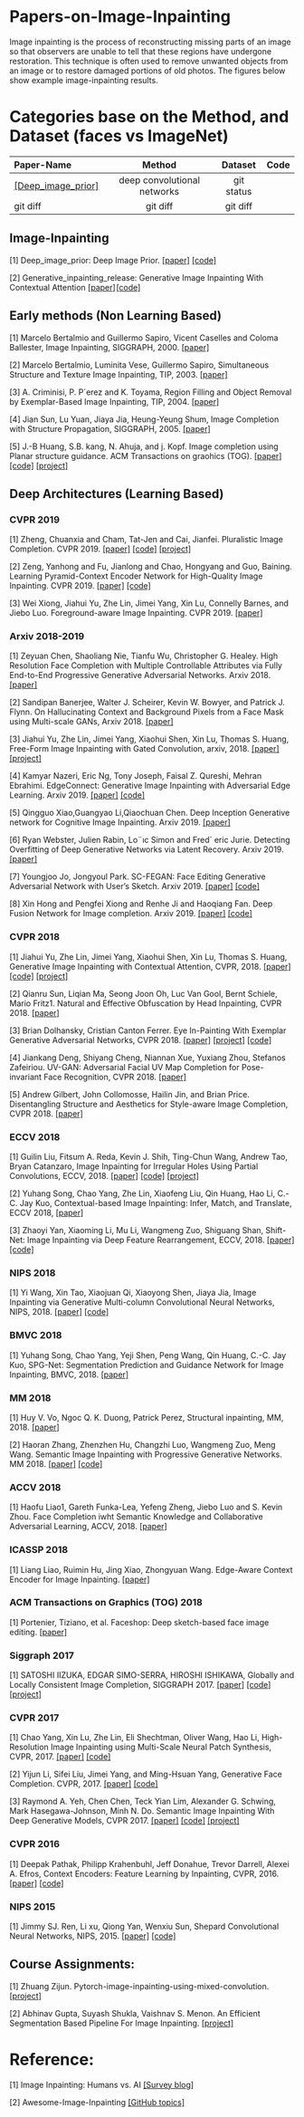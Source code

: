 # Papers-on-Image-Inpainting

Image inpainting is the process of reconstructing missing parts of an image so that observers are unable to tell that these regions have undergone restoration. This technique is often used to remove unwanted objects from an image or to restore damaged portions of old photos. The figures below show example image-inpainting results.

# Categories base on the Method, and Dataset (faces vs ImageNet)

| Paper-Name                                             | Method                         | Dataset       | Code      |      
| :---                                                   |     :---:                      |    :---:      |  ---:     |
|  [[Deep_image_prior]](https://arxiv.org/abs/1711.10925)| deep convolutional networks    | git status    |           |
| git diff                                               | git diff       | git diff      |           |


## Image-Inpainting

[1]	Deep_image_prior: Deep Image Prior. [[paper]](https://arxiv.org/abs/1711.10925)                                    [[code]](https://github.com/DmitryUlyanov/deep-image-prior)

[2]	Generative_inpainting_release: Generative Image Inpainting With Contextual Attention [[paper]](https://arxiv.org/abs/1801.07892) [[code]](https://github.com/JiahuiYu/generative_inpainting)


## Early methods (Non Learning Based)
[1] Marcelo Bertalmio and Guillermo Sapiro, Vicent Caselles and Coloma Ballester, Image Inpainting, SIGGRAPH, 2000. [[paper]](http://www.dtic.upf.edu/~mbertalmio/bertalmi.pdf)  

[2] Marcelo Bertalmio, Luminita Vese, Guillermo Sapiro, Simultaneous Structure and Texture Image Inpainting, TIP, 2003. [[paper]](http://www.math.ucla.edu/~lvese/PAPERS/01217265.pdf)

[3] A. Criminisi, P. P´erez and K. Toyama, Region Filling and Object Removal by Exemplar-Based Image Inpainting, TIP, 2004. [[paper]](http://www.irisa.fr/vista/Papers/2004_ip_criminisi.pdf)

[4] Jian Sun, Lu Yuan, Jiaya Jia, Heung-Yeung Shum, Image Completion with Structure Propagation, SIGGRAPH, 2005. [[paper]](http://webee.technion.ac.il/cgm/Computer-Graphics-Multimedia/Undergraduate-Projects/2009/ImageCompletion/ImageCompletion_SIGGRAPH05.pdf)

[5] J.-B Huang, S.B. kang, N. Ahuja, and j. Kopf. Image completion using Planar structure guidance. ACM Transactions on graohics (TOG). [[paper]](https://www.microsoft.com/en-us/research/wp-content/uploads/2017/01/structure_completion_small.pdf) [[code]](https://github.com/jbhuang0604/StructCompletion) [[project]](https://sites.google.com/site/jbhuang0604/publications/struct_completion)



## Deep Architectures (Learning Based)

### CVPR 2019

[1] Zheng, Chuanxia and Cham, Tat-Jen and Cai, Jianfei. Pluralistic Image Completion. CVPR 2019. [[paper]](https://arxiv.org/abs/1903.04227) [[code]](https://github.com/lyndonzheng/Pluralistic-Inpainting) [[project]](http://www.chuanxiaz.com/publication/pluralistic/)

[2] Zeng, Yanhong and Fu, Jianlong and Chao, Hongyang and Guo, Baining. Learning Pyramid-Context Encoder Network for High-Quality Image Inpainting. CVPR 2019. [[paper]](https://arxiv.org/abs/1904.07475) [[code]](https://github.com/researchmm/PEN-Net-for-Inpainting)

[3] Wei Xiong, Jiahui Yu, Zhe Lin, Jimei Yang, Xin Lu, Connelly Barnes, and Jiebo Luo. Foreground-aware Image Inpainting. CVPR 2019. [[paper]](https://arxiv.org/abs/1901.05945)


### Arxiv 2018-2019

[1] Zeyuan Chen, Shaoliang Nie, Tianfu Wu, Christopher G. Healey. High Resolution Face Completion with Multiple Controllable Attributes via Fully End-to-End Progressive Generative Adversarial Networks. Arxiv 2018. [[paper]](https://arxiv.org/pdf/1812.01458.pdf)

[2] Sandipan Banerjee, Walter J. Scheirer, Kevin W. Bowyer, and Patrick J. Flynn. On Hallucinating Context and Background Pixels from a Face Mask using Multi-scale GANs, Arxiv 2018. [[paper]](https://arxiv.org/pdf/1811.07104.pdf)

[3] Jiahui Yu, Zhe Lin, Jimei Yang, Xiaohui Shen, Xin Lu, Thomas S. Huang, Free-Form Image Inpainting with Gated Convolution, arxiv, 2018. [[paper]](https://arxiv.org/abs/1806.03589) [[project]](http://jiahuiyu.com/deepfill2/)

[4] Kamyar Nazeri, Eric Ng, Tony Joseph, Faisal Z. Qureshi, Mehran Ebrahimi. EdgeConnect: Generative Image Inpainting with Adversarial Edge Learning. Arxiv 2019. [[paper]](http://arxiv.org/abs/1901.00212) [[code]](https://github.com/knazeri/edge-connect)

[5] Qingguo Xiao,Guangyao Li,Qiaochuan Chen. Deep Inception Generative network for Cognitive Image Inpainting. Arxiv 2019. [[paper]]( https://arxiv.org/pdf/1812.01458.pdf)

[6] Ryan Webster, Julien Rabin, Lo¨ıc Simon and Fred´ eric Jurie. Detecting Overfitting of Deep Generative Networks via Latent Recovery. Arxiv 2019. [[paper]](https://arxiv.org/pdf/1901.03396.pdf)

[7] Youngjoo Jo, Jongyoul Park. SC-FEGAN: Face Editing Generative Adversarial Network with User’s Sketch. Arxiv 2019. [[paper]](https://arxiv.org/abs/1902.06838) [[code]](https://github.com/JoYoungjoo/SC-FEGAN)

[8] Xin Hong and Pengfei Xiong and Renhe Ji and Haoqiang Fan. Deep Fusion Network for Image completion. Arxiv 2019. [[paper]](https://arxiv.org/abs/1904.08060) [[code]](https://github.com/hughplay/DFNet)


### CVPR 2018

[1] Jiahui Yu, Zhe Lin, Jimei Yang, Xiaohui Shen, Xin Lu, Thomas S. Huang, Generative Image Inpainting with Contextual Attention, CVPR, 2018. [[paper]](https://arxiv.org/abs/1801.07892) [[code]](https://github.com/JiahuiYu/generative_inpainting)  [[project]](http://jiahuiyu.com/deepfill/)

[2] Qianru Sun, Liqian Ma, Seong Joon Oh, Luc Van Gool, Bernt Schiele, Mario Fritz1. Natural and Effective Obfuscation by Head Inpainting, CVPR 2018. [[paper]](http://openaccess.thecvf.com/content_cvpr_2018/papers/Sun_Natural_and_Effective_CVPR_2018_paper.pdf)

[3] Brian Dolhansky, Cristian Canton Ferrer. Eye In-Painting With Exemplar Generative Adversarial Networks, CVPR 2018. [[paper]](http://openaccess.thecvf.com/content_cvpr_2018/papers/Dolhansky_Eye_In-Painting_With_CVPR_2018_paper.pdf) [[project]](https://bdol.github.io/exemplar_gans/) [[code]](https://github.com/bdol/exemplar_gans)

[4] Jiankang Deng, Shiyang Cheng, Niannan Xue, Yuxiang Zhou, Stefanos Zafeiriou. UV-GAN: Adversarial Facial UV Map Completion for Pose-invariant Face Recognition, CVPR 2018. [[paper]](http://openaccess.thecvf.com/content_cvpr_2018/papers/Deng_UV-GAN_Adversarial_Facial_CVPR_2018_paper.pdf)

[5] Andrew Gilbert, John Collomosse, Hailin Jin, and Brian Price. Disentangling Structure and Aesthetics for Style-aware Image Completion, CVPR 2018. [[paper]](http://openaccess.thecvf.com/content_cvpr_2018/papers/Gilbert_Disentangling_Structure_and_CVPR_2018_paper.pdf)


### ECCV 2018

[1] Guilin Liu, Fitsum A. Reda, Kevin J. Shih, Ting-Chun Wang, Andrew Tao, Bryan Catanzaro, Image Inpainting for Irregular Holes Using Partial Convolutions, ECCV, 2018. [[paper]](https://arxiv.org/abs/1804.07723) [[code]](https://github.com/Jasonnor/PConv-Keras-Food) [[project]](http://masc.cs.gmu.edu/wiki/partialconv)

[2] Yuhang Song, Chao Yang, Zhe Lin, Xiaofeng Liu, Qin Huang, Hao Li, C.-C. Jay Kuo, Contextual-based Image Inpainting: Infer, Match, and Translate, ECCV 2018, [[paper]](https://arxiv.org/abs/1711.08590)

[3] Zhaoyi Yan, Xiaoming Li, Mu Li, Wangmeng Zuo, Shiguang Shan, Shift-Net: Image Inpainting via Deep Feature Rearrangement, ECCV, 2018. [[paper]](https://arxiv.org/abs/1801.09392v2) [[code]](https://github.com/Zhaoyi-Yan/Shift-Net)


### NIPS 2018

[1] Yi Wang, Xin Tao, Xiaojuan Qi, Xiaoyong Shen, Jiaya Jia, Image Inpainting via Generative Multi-column Convolutional Neural Networks, NIPS, 2018. [[paper]](https://arxiv.org/abs/1810.08771) [[code]](https://github.com/shepnerd/inpainting_gmcnn)


### BMVC 2018

[1] Yuhang Song, Chao Yang, Yeji Shen, Peng Wang, Qin Huang, C.-C. Jay Kuo, SPG-Net: Segmentation Prediction and Guidance Network for Image Inpainting, BMVC, 2018. [[paper]](https://arxiv.org/abs/1805.03356)


### MM 2018

[1] Huy V. Vo, Ngoc Q. K. Duong, Patrick Perez, Structural inpainting, MM, 2018. [[paper]](https://arxiv.org/abs/1803.10348)

[2] Haoran Zhang, Zhenzhen Hu, Changzhi Luo, Wangmeng Zuo, Meng Wang. Semantic Image Inpainting with Progressive Generative Networks. MM 2018. [[paper]](https://dl.acm.org/citation.cfm?id=3240625) [[code]](https://github.com/crashmoon/Progressive-Generative-Networks)


### ACCV 2018

[1] Haofu Liao1, Gareth Funka-Lea, Yefeng Zheng, Jiebo Luo and S. Kevin Zhou. Face Completion iwht Semantic Knowledge and Collaborative Adversarial Learning, ACCV, 2018. [[paper]](https://arxiv.org/pdf/1812.03252.pdf)


### ICASSP 2018
[1] Liang Liao, Ruimin Hu, Jing Xiao, Zhongyuan Wang. Edge-Aware Context Encoder for Image Inpainting. [[paper]](http://mirlab.org/conference_papers/International_Conference/ICASSP%202018/pdfs/0003156.pdf)


### ACM Transactions on Graphics (TOG) 2018
[1] Portenier, Tiziano, et al. Faceshop: Deep sketch-based face image editing. [[paper]](https://arxiv.org/abs/1804.08972)


### Siggraph 2017

[1] SATOSHI IIZUKA, EDGAR SIMO-SERRA, HIROSHI ISHIKAWA, Globally and Locally Consistent Image Completion, SIGGRAPH 2017. [[paper]](http://hi.cs.waseda.ac.jp/~iizuka/projects/completion/data/completion_sig2017.pdf) [[code]](https://github.com/satoshiiizuka/siggraph2017_inpainting) [[project]](http://hi.cs.waseda.ac.jp/~iizuka/projects/completion/en/)


### CVPR 2017

[1] Chao Yang, Xin Lu, Zhe Lin, Eli Shechtman, Oliver Wang, Hao Li, High-Resolution Image Inpainting using Multi-Scale Neural Patch Synthesis, CVPR, 2017. [[paper]](https://arxiv.org/abs/1611.09969) [[code]](https://github.com/leehomyc/Faster-High-Res-Neural-Inpainting)

[2] Yijun Li, Sifei Liu, Jimei Yang, and Ming-Hsuan Yang, Generative Face Completion. CVPR, 2017. [[paper]](http://openaccess.thecvf.com/content_cvpr_2017/papers/Li_Generative_Face_Completion_CVPR_2017_paper.pdf) [[code]](https://github.com/Yijunmaverick/GenerativeFaceCompletion)

[3] Raymond A. Yeh, Chen Chen, Teck Yian Lim, Alexander G. Schwing, Mark Hasegawa-Johnson, Minh N. Do. Semantic Image Inpainting With Deep Generative Models, CVPR 2017. [[paper]](http://openaccess.thecvf.com/content_cvpr_2017/papers/Yeh_Semantic_Image_Inpainting_CVPR_2017_paper.pdf) [[code]](https://github.com/moodoki/semantic_image_inpainting) [[project]](http://www.isle.illinois.edu/~yeh17/projects/semantic_inpaint/index.html)


### CVPR 2016

[1] Deepak Pathak, Philipp Krahenbuhl, Jeff Donahue, Trevor Darrell, Alexei A. Efros, Context Encoders: Feature Learning by Inpainting, CVPR, 2016. [[paper]](https://arxiv.org/abs/1604.07379) [[code]](https://github.com/pathak22/context-encoder)


### NIPS 2015

[1] Jimmy SJ. Ren, Li xu, Qiong Yan, Wenxiu Sun, Shepard Convolutional Neural Networks, NIPS, 2015. [[paper]](https://papers.nips.cc/paper/5774-shepard-convolutional-neural-networks.pdf) [[code]](https://github.com/jimmy-ren/vcnn_double-bladed/tree/master/applications/Shepard_CNN)


## Course Assignments: 

[1] Zhuang Zijun. Pytorch-image-inpainting-using-mixed-convolution.  [[project]](https://github.com/zzj0311/pytorch-image-inpainting-using-mixed-convolution)

[2]  Abhinav Gupta, Suyash Shukla, Vaishnav S. Menon. An Efficient Segmentation Based Pipeline For Image Inpainting. [[project]](https://github.com/abhigupta768/inpainting-pipeline)



# Reference:

[1] Image Inpainting: Humans vs. AI [[Survey blog]](https://github.com/1900zyh/Awesome-Image-Inpainting)

[2] Awesome-Image-Inpainting [[GitHub topics]](https://towardsdatascience.com/image-inpainting-humans-vs-ai-48fc4bca7ecc) 




